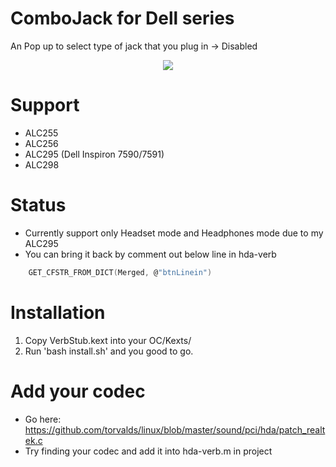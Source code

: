 # ComboJack for Dell series
An Pop up to select type of jack that you plug in -> Disabled

<p align="center">
    <img src="./popup.png"/>
</p>

# Support
+ ALC255
+ ALC256
+ ALC295 (Dell Inspiron 7590/7591)
+ ALC298

# Status
+ Currently support only Headset mode and Headphones mode due to my ALC295
+ You can bring it back by comment out below line in hda-verb

```c
    GET_CFSTR_FROM_DICT(Merged, @"btnLinein")
```

# Installation
1. Copy VerbStub.kext into your OC/Kexts/
2. Run 'bash install.sh' and you good to go.

# Add your codec
+ Go here: https://github.com/torvalds/linux/blob/master/sound/pci/hda/patch_realtek.c
+ Try finding your codec and add it into hda-verb.m in project
